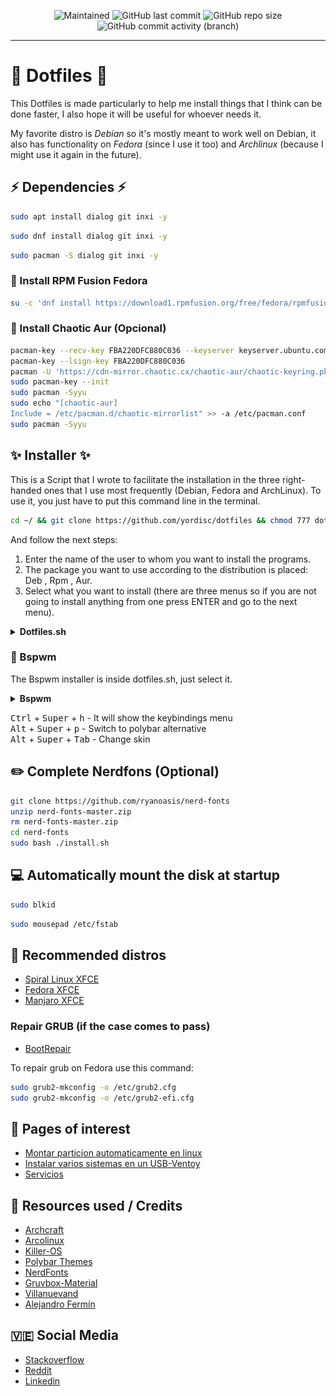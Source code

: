 <p align="center">
 
[//]: <> (site para ícones: https://shields.io/ )
 
<img alt="Maintained" src="https://img.shields.io/badge/Maintained%3F-Yes-green">
<img alt="GitHub last commit" src="https://img.shields.io/github/last-commit/yordisc/dotfiles">
<img alt="GitHub repo size" src="https://img.shields.io/github/repo-size/yordisc/dotfiles">
<img alt="GitHub commit activity (branch)" src="https://img.shields.io/github/commit-activity/y/yordisc/dotfiles">

<hr>

#  :penguin: Dotfiles :place_of_worship:
This Dotfiles is made particularly to help me install things that I think can be done faster, I also hope it will be useful for whoever needs it.

My favorite distro is *Debian* so it's mostly meant to work well on Debian, it also has functionality on *Fedora* (since I use it too) and *Archlinux* (because I might use it again in the future).


## :zap: Dependencies :zap:
```bash
sudo apt install dialog git inxi -y
```

```bash
sudo dnf install dialog git inxi -y
```

```bash
sudo pacman -S dialog git inxi -y
```
### :pushpin: Install RPM Fusion Fedora
```bash
su -c 'dnf install https://download1.rpmfusion.org/free/fedora/rpmfusion-free-release-$(rpm -E %fedora).noarch.rpm https://download1.rpmfusion.org/nonfree/fedora/rpmfusion-nonfree-release-$(rpm -E %fedora).noarch.rpm'
```
### :pushpin: Install Chaotic Aur (Opcional)
```bash
pacman-key --recv-key FBA220DFC880C036 --keyserver keyserver.ubuntu.com
pacman-key --lsign-key FBA220DFC880C036
pacman -U 'https://cdn-mirror.chaotic.cx/chaotic-aur/chaotic-keyring.pkg.tar.zst' 'https://cdn-mirror.chaotic.cx/chaotic-aur/chaotic-mirrorlist.pkg.tar.zst'
sudo pacman-key --init
sudo pacman -Syyu
sudo echo "[chaotic-aur]
Include = /etc/pacman.d/chaotic-mirrorlist" >> -a /etc/pacman.conf
sudo pacman -Syyu
```

## :sparkles: Installer :sparkles:

This is a Script that I wrote to facilitate the installation in the three right-handed ones that I use most frequently (Debian, Fedora and ArchLinux).
To use it, you just have to put this command line in the terminal.


```bash
cd ~/ && git clone https://github.com/yordisc/dotfiles && chmod 777 dotfiles/* -R && cd dotfiles/ && sudo bash dotfiles.sh
```
And follow the next steps:
1) Enter the name of the user to whom you want to install the programs.
2) The package you want to use according to the distribution is placed: Deb , Rpm , Aur.
3) Select what you want to install (there are three menus so if you are not going to install anything from one press ENTER and go to the next menu).

<details>
<summary><b>Dotfiles.sh</b></summary>

**`Dotfiles.sh`**

![dotfiles01](https://raw.githubusercontent.com/yordisc/dotfiles/master/dotfilesimages/dotfiles.sh01.png)
![dotfiles02](https://raw.githubusercontent.com/yordisc/dotfiles/master/dotfilesimages/dotfiles.sh02.png)
![dotfiles03](https://raw.githubusercontent.com/yordisc/dotfiles/master/dotfilesimages/dotfiles.sh03.png)
![dotfiles04](https://raw.githubusercontent.com/yordisc/dotfiles/master/dotfilesimages/dotfiles.sh04.png)
![dotfiles05](https://raw.githubusercontent.com/yordisc/dotfiles/master/dotfilesimages/dotfiles.sh05.png)
![dotfiles06](https://raw.githubusercontent.com/yordisc/dotfiles/master/dotfilesimages/dotfiles.sh06.png)

</details>

### :pushpin: Bspwm
The Bspwm installer is inside dotfiles.sh, just select it.

<details>
<summary><b>Bspwm</b></summary>

**`Bspwm`**
![bspwm01](https://raw.githubusercontent.com/yordisc/dotfiles/master/dotfilesimages/bspwm01.png)
![bspwm02](https://raw.githubusercontent.com/yordisc/dotfiles/master/dotfilesimages/bspwm02.png)
![bspwm03](https://raw.githubusercontent.com/yordisc/dotfiles/master/dotfilesimages/bspwm03.png)

</details>

<kbd>Ctrl</kbd> + <kbd>Super</kbd> + <kbd>h</kbd> - It will show the keybindings menu <br>
<kbd>Alt</kbd> + <kbd>Super</kbd> + <kbd>p</kbd> - Switch to polybar alternative <br>
<kbd>Alt</kbd> + <kbd>Super</kbd> + <kbd>Tab</kbd> - Change skin <br>

## :pencil2: Complete Nerdfons (Optional)
```bash
git clone https://github.com/ryanoasis/nerd-fonts
unzip nerd-fonts-master.zip
rm nerd-fonts-master.zip
cd nerd-fonts
sudo bash ./install.sh
```
## :computer: Automatically mount the disk at startup
```bash
sudo blkid
```
```bash
sudo mousepad /etc/fstab
```
## :dvd: Recommended distros
* [Spiral Linux XFCE](https://spirallinux.github.io/#download)
* [Fedora XFCE](https://spins.fedoraproject.org/xfce/download/index.html)
* [Manjaro XFCE](https://manjaro.org/download/)
### Repair GRUB (if the case comes to pass)
* [BootRepair](https://bootrepair.es/)
  
To repair grub on Fedora use this command:
```bash
sudo grub2-mkconfig -o /etc/grub2.cfg
sudo grub2-mkconfig -o /etc/grub2-efi.cfg
```
## :loudspeaker: Pages of interest 
* [Montar particion automaticamente en linux](https://vivaelsoftwarelibre.com/montar-particiones-al-iniciar-linux-automaticamente/)
* [Instalar varios sistemas en un USB-Ventoy](https://github.com/ventoy/Ventoy)
* [Servicios](https://www.hostinger.es/tutoriales/administrar-y-listar-servicios-en-linux)

## :100: Resources used / Credits 
* [Archcraft](https://github.com/archcraft-os)
* [Arcolinux](https://github.com/arcolinuxd)
* [Killer-OS](https://killer-os-oficial.github.io/wiki/wm/bspwm/)
* [Polybar Themes](https://github.com/adi1090x/polybar-themes)
* [NerdFonts](https://www.nerdfonts.com/cheat-sheet)
* [Gruvbox-Material](https://github.com/TheGreatMcPain/gruvbox-material-gtk)
* [Villanuevand](https://github.com/Villanuevand)
* [Alejandro Fermín](https://github.com/lostalejandro/)

## :venezuela: Social Media 
* [Stackoverflow](https://stackoverflow.com/users/19875787/yordisc)
* [Reddit](https://www.reddit.com/user/yordiscujar)
* [Linkedin](https://www.linkedin.com/in/yordiscujar/)
